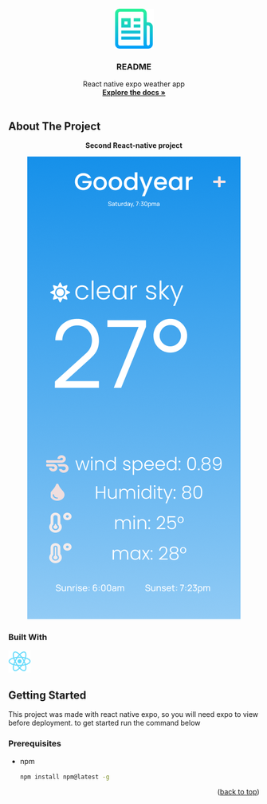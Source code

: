 

<!-- PROJECT LOGO -->
<br />
<div align="center">
  <a href="https://github.com/AbdifatahOsman2/React_native-Weather_App">
    <img src="./assets/logo (1).png" alt="Logo" width="80" height="80">
  </a>

  <h3 align="center">README</h3>

  <p align="center">
    React native expo weather app
    <br />
    <a href="https://github.com/AbdifatahOsman2/React_native-Weather_App/tree/main/screens"><strong>Explore the docs »</strong></a>
    <br />
    <br />

  </p>
</div>




<!-- ABOUT THE PROJECT -->
## About The Project

<p align="center">
<strong>
Second React-native project
</strong>
</p>
<p align="center">
  <img src="./assets/iPhone 13 Pro Max - 1Ao.png">
</p>




### Built With

<a target="_blank" href="https://reactjs.org/docs/getting-started.html">
    <img src="./assets/react-original.svg" width=45px alt="ReactJS"> 
</a>

<!-- GETTING STARTED -->
## Getting Started

This project was made with react native expo, so you will need expo to view before deployment. to get started run the command below

### Prerequisites
* npm
  ```sh
  npm install npm@latest -g
  ```
<p align="right">(<a href="#top">back to top</a>)</p>
